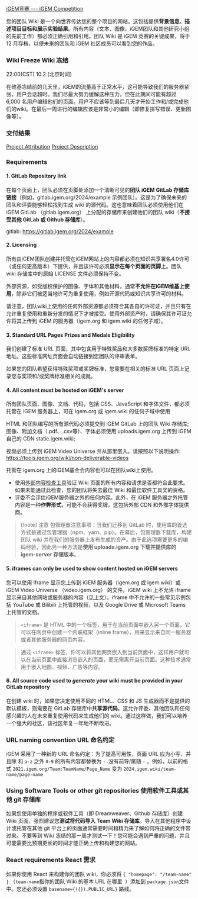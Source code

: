 [iGEM竞赛 --- iGEM Competition](https://competition.igem.org/deliverables/team-wiki)

您的团队 Wiki 是一个向世界传达您的整个项目的网站。这包括提供**背景信息、描述项目目标和展示实验结果**。所有内容（文本、图像、iGEM团队和其他研究小组的先前工作）都必须正确引用和引用。团队 Wiki 是 iGEM 竞赛的关键成果，将于 12 月存档，以便未来的团队和 iGEM 社区成员可以看到您的作品。

### Wiki Freeze Wiki 冻结
22:00(CST) 10.2 (北京时间)

在维基冻结前的几天里，iGEM的流量高于正常水平，这可能导致我们的服务器紧张，用户会话超时。我们尽最大努力缓解这种压力，但在此期间可能有超过 6,000 名用户编辑他们的页面。用户不应该等到最后几天才开始工作和/或完成他们的wiki。在最后一周进行的编辑应该是非常小的编辑（即修复拼写错误、更新图像等）。

### 交付结果
[Project Attribution](https://competition.igem.org/deliverables/project-attribution)
[Project Description](https://competition.igem.org/deliverables/project-description)

### Requirements
#### 1. GitLab Repository link
在每个页面上，团队必须在页脚处添加一个清晰可见的**团队 iGEM GitLab 存储库链接**（例如，gitlab.igem.org/2024/example 示例团队）。这是为了确保未来的团队和评委能够轻松找到生成 wiki 的源代码。这也意味着团队必须使用他们在 iGEM GitLab （gitlab.igem.org） 上分配的存储库来创建他们的团队 wiki（**不接受其他 GitLab 或 Github 存储库**）。

gitlab: https://gitlab.igem.org/2024/example
#### 2. Licensing
所有由iGEM团队创建并托管在iGEM网站上的内容都必须在知识共享署名4.0许可（或任何更高版本）下提供，并且该许可必须**显示在每个页面的页脚**上。团队 wiki 存储库中的原始 LICENSE 文件必须保持不变。

外部资源，如受版权保护的图像、字体和其他材料，通常**不允许在iGEM维基上使用**，除非它们被适当地许可为重复使用，例如开源代码或知识共享许可的材料。

请注意，团队wiki上使用的任何外部资源都必须符合其各自的许可证，并且只有在允许重复使用和重新分发的情况下才被接受。使用外部资产时，请确保其许可证允许将其上传到 iGEM 的服务器（igem.org 和 igem.wiki 的任何子域）。
#### 3. Standard URL Pages Prizes and Medals Eligibility
我们创建了标准 URL 页面，其中包含用于特殊奖品和大多数奖牌标准的特定 URL 地址。这些标准网址页面会自动链接到您团队的评审表单。

如果您的团队希望获得特殊奖项或奖牌标准，您需要在相关的标准 URL 页面上记录您与奖项和/或奖牌标准相关的成就。
#### 4. All content must be hosted on iGEM's server
所有团队页面、图像、文档、代码，包括 CSS、JavaScript 和字体文件，都必须托管在 iGEM 服务器上，可在 igem.org 或 igem.wiki 的任何子域中使用

HTML 和团队编写的所有源代码必须提交到 iGEM GitLab 上的团队 Wiki 存储库;
图像、附加文档（.pdf、.csv等）、字体必须使用 uploads.igem.org 上传到 iGEM 自己的 CDN static.igem.wiki;

视频必须上传到 iGEM Video Universe 并从那里嵌入。请按照以下说明操作: https://tools.igem.org/wiki/non-deliverable-videos

托管在 igem.org 上的iGEM基金会内容也可以在团队wiki上使用。

- 使用[外部内容检查工具](https://tools.igem.org/wiki/external-content-check)验证 Wiki 页面的所有内容和请求是否都符合此要求。如果未能通过此检查，您的团队将失去最佳 Wiki 和最佳软件工具奖的资格。
- 评委不会评估iGEM服务器之外的任何内容。此外，在 iGEM 服务器之外托管内容是一种**作弊形式**，可能不会获得奖牌，这包括外部 CDN 和外部字体提供商。

>[!note] 注意
> 包管理器注意事项：当我们迁移到 GitLab 时，使用库的首选方式是通过包管理器（npm、yarn、pip）。在幕后，包管理器下载库，构建团队 wiki 并在我们的服务器上发布生成的资产。由于此选项需要更多的编码经验，因此另一种方法是**使用 uploads.igem.org 下载并提供库的 igem-server 存储版本**。

#### 5. iframes can only be used to show content hosted on iGEM servers
您可以使用 iframe 显示您上传到 iGEM 服务器（igem.org 或 igem.wiki）或 iGEM Video Universe （video.igem.org） 的文件。iGEM wiki 上不允许 iframe 显示来自其他网站或服务器的内容（见上文）。iframe 中不允许的一些常见示例包括 YouTube 或 Bilibili 上托管的视频，以及 Google Drive 或 Microsoft Teams 上托管的文档。

> `<iframe>` 是 HTML 中的一个标签，用于在当前页面中嵌入另一个页面。它可以在网页中创建一个内联框架（inline frame），用来显示来自同一服务器或者其他服务器的网页内容。

>通过 `<iframe>` 标签，你可以将其他网页嵌入到当前页面中，这样用户就可以在当前页面中直接浏览嵌入的页面，而无需离开当前页面。这种技术通常用于嵌入地图、视频、广告等内容。
#### 6. All source code used to _generate_ your wiki must be provided in your GitLab repository  
在创建 wiki 时，如果您决定使用不同的 HTML、CSS 和 JS 生成器而不是提供的默认模板，则需要在 GitLab 存储库中**共享源代码**。这允许评委、其他团队和任何感兴趣的人在未来重复使用代码来生成他们的 wiki。通过这样做，我们可以培养一个强大的社区，该社区年复一年地不断改进。
### URL naming convention URL 命名约定
iGEM 采用了一种新的 URL 命名约定：为了提高可用性，页面 URL 应为小写，并且除 和 `a-z` 之外 `0-9` 的所有内容都替换为 `-` .没有前导/尾随 `-` 。例如，以前的格式 `2021.igem.org/Team:TeamName/Page_Name` 变为 `2024.igem.wiki/team-name/page-name`

### Using Software Tools or other git repositories  使用软件工具或其他 git 存储库
如果您使用单独的程序或软件工具（即 Dreamweaver、Github 存储库）创建 Wiki 页面，强烈建议您**测试将代码导入 Team Wiki 存储库**。导入在其他程序中设计或托管在其他 git 平台上的页面通常需要时间和精力来了解如何将正确的文件带过来。不要等到 Wiki 冻结的那一周才测试一下！您可能会遇到严重的问题，并且可能需要比预期更长的时间才能正确上传和构建您的网站。

### React requirements React 需求
如果你使用 React 来构建你的团队 wiki，你必须将 `{ "homepage": "/team-name" }` （`team-name`指你的团队 Wiki 的基本 URL 在哪里  ）添加到 `package.json`文件中。您还必须设置 `basename={({}).PUBLIC_URL}` 路线。


